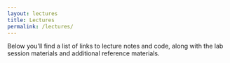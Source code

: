 ```yaml
---
layout: lectures
title: Lectures
permalink: /lectures/
---
```


Below you'll find a list of links to lecture notes and code, along with the lab session materials and additional reference materials.
